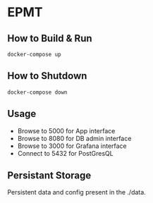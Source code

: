 # EPMT

## How to Build & Run

```docker-compose up```

## How to Shutdown

```docker-compose down```

## Usage

* Browse to 5000 for App interface
* Browse to 8080 for DB admin interface
* Browse to 3000 for Grafana interface
* Connect to 5432 for PostGresQL

## Persistant Storage

Persistent data and config present in the ./data. 

